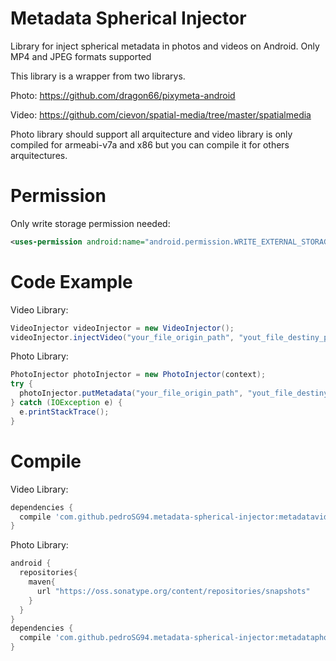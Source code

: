 # Metadata Spherical Injector

Library for inject spherical metadata in photos and videos on Android. Only MP4 and JPEG formats supported

This library is a wrapper from two librarys.

Photo: https://github.com/dragon66/pixymeta-android

Video: https://github.com/cievon/spatial-media/tree/master/spatialmedia

Photo library should support all arquitecture and video library is only compiled for armeabi-v7a and x86 but you can compile it for others arquitectures.

# Permission

Only write storage permission needed:

```xml
<uses-permission android:name="android.permission.WRITE_EXTERNAL_STORAGE"/>
```

# Code Example

Video Library:

```java
VideoInjector videoInjector = new VideoInjector();
videoInjector.injectVideo("your_file_origin_path", "yout_file_destiny_path");
```

Photo Library:

```java
PhotoInjector photoInjector = new PhotoInjector(context);
try {
  photoInjector.putMetadata("your_file_origin_path", "yout_file_destiny_path");
} catch (IOException e) {
  e.printStackTrace();
}
```

# Compile

Video Library:

```gradle
dependencies {
  compile 'com.github.pedroSG94.metadata-spherical-injector:metadatavideo:1.0'
}
```
Photo Library:

```gradle
android {
  repositories{
    maven{
      url "https://oss.sonatype.org/content/repositories/snapshots"
    }
  }
}
dependencies {
  compile 'com.github.pedroSG94.metadata-spherical-injector:metadataphoto:1.0'
}
```
